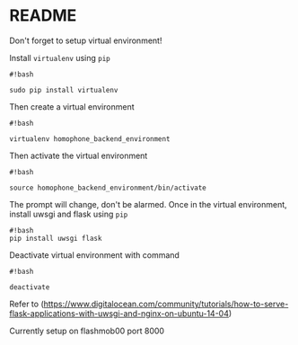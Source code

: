 # README #

Don't forget to setup virtual environment!

Install `virtualenv` using `pip`
```
#!bash

sudo pip install virtualenv
```


Then create a virtual environment
```
#!bash

virtualenv homophone_backend_environment
```

Then activate the virtual environment
```
#!bash

source homophone_backend_environment/bin/activate
```

The prompt will change, don't be alarmed. Once in the virtual environment, install uwsgi and flask using `pip`
```
#!bash
pip install uwsgi flask
```

Deactivate virtual environment with command
```
#!bash

deactivate
```

Refer to (https://www.digitalocean.com/community/tutorials/how-to-serve-flask-applications-with-uwsgi-and-nginx-on-ubuntu-14-04)


Currently setup on flashmob00 port 8000

